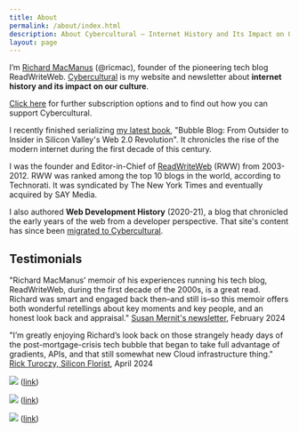 ```yaml
---
title: About
permalink: /about/index.html
description: About Cybercultural — Internet History and Its Impact on Our Culture
layout: page
---
```


I’m [Richard MacManus](https://ricmac.org/) (@ricmac), founder of the pioneering tech blog ReadWriteWeb. [Cybercultural](https://cybercultural.com/) is my website and newsletter about **internet history and its impact on our culture**.

[Click here](/subscribe/) for further subscription options and to find out how you can support Cybercultural.

I recently finished serializing [my latest book](/p/roadmap-bubbleblog/), "Bubble Blog: From Outsider to Insider in Silicon Valley's Web 2.0 Revolution". It chronicles the rise of the modern internet during the first decade of this century.

I was the founder and Editor-in-Chief of [ReadWriteWeb](https://ricmac.org/career-archive/readwriteweb/) (RWW) from 2003-2012. RWW was ranked among the top 10 blogs in the world, according to Technorati. It was syndicated by The New York Times and eventually acquired by SAY Media.

I also authored **Web Development History** (2020-21), a blog that chronicled the early years of the web from a developer perspective. That site's content has since been [migrated to Cybercultural](/dotcom/).

<script src='https://storage.ko-fi.com/cdn/widget/Widget_2.js'></script><script>kofiwidget2.init('Support me on Ko-fi', '#b80103', 'F1F61AI58P');kofiwidget2.draw();</script> 

## Testimonials

"Richard MacManus’ memoir of his experiences running his tech blog, ReadWriteWeb, during the first decade of the 2000s, is a great read. Richard was smart and engaged back then–and still is–so this memoir offers both wonderful retellings about key moments and key people, and an honest look back and appraisal."
[Susan Mernit's newsletter](https://susanmernit.substack.com/p/41-cyb-ai-web-memoirs-and-wintery), February 2024

"I’m greatly enjoying Richard’s look back on those strangely heady days of the post-mortgage-crisis tech bubble that began to take full advantage of gradients, APIs, and that still somewhat new Cloud infrastructure thing."
[Rick Turoczy, Silicon Florist](https://siliconflorist.com/2024/04/09/web-2-0-nostalgia-remembering-marshall-kirkpatricks-early-days-at-readwriteweb/), April 2024

![](/assets/images/c38fbe37-9903-4529-8dc4-ae14403d7c9b_1178x616.png)
([link](https://twitter.com/vboykis/status/1427778555153354756))

![](/assets/images/7fb0cd89-e8d0-4e13-a14b-1be395083217_1168x382.png)
([link](https://twitter.com/gordonbrander/status/1438356086956847105))

![](/assets/images/f1847b86-51c6-4483-9d7b-84ddfec05c85_1176x728.png)
([link](https://twitter.com/NerdyAndQuirky/status/1596256679473315841))
